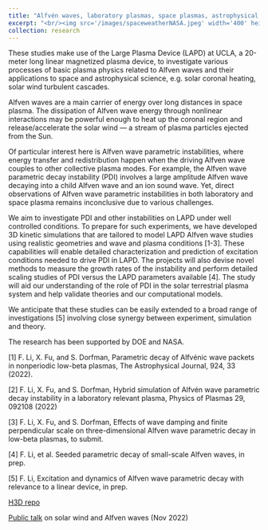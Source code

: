 ```yaml
---
title: "Alfvén waves, laboratory plasmas, space plasmas, astrophysical plasmas, geophysics, hybrid simulation, MHD"
excerpt: "<br/><img src='/images/spaceweatherNASA.jpeg' width='400' height='240'>"
collection: research
---
```


These studies make use of the Large Plasma Device (LAPD) at UCLA, a 20-meter long linear magnetized plasma device, to investigate various processes of basic plasma physics related to Alfven waves and their applications to space and astrophysical science, e.g. solar coronal heating, solar wind turbulent cascades. 

Alfven waves are a main carrier of energy over long distances in space plasma. The dissipation of Alfven wave energy through nonlinear interactions may be powerful enough to heat up the coronal region and release/accelerate the solar wind — a stream of plasma particles ejected from the Sun.

Of particular interest here is Alfven wave parametric instabilities, where energy transfer and redistribution happen when the driving Alfven wave couples to other collective plasma modes. For example, the Alfven wave parametric decay instability (PDI) involves a large amplitude Alfven wave decaying into a child Alfven wave and an ion sound wave. Yet, direct observations of Alfven wave parametric instabilities in both laboratory and space plasma remains inconclusive due to various challenges. 

We aim to investigate PDI and other instabilities on LAPD under well controlled conditions. To prepare for such experiments, we have developed 3D kinetic simulations that are tailored to model LAPD Alfven wave studies using realistic geometries and wave and plasma conditions [1-3]. These capabilities will enable detailed characterization and prediction of excitation conditions needed to drive PDI in LAPD. The projects will also devise novel methods to measure the growth rates of the instability and perform detailed scaling studies of PDI versus the LAPD parameters available [4]. The study will aid our understanding of the role of PDI in the solar terrestrial plasma system and help validate theories and our computational models.

We anticipate that these studies can be easily extended to a broad range of investigations [5] involving close synergy between experiment, simulation and theory. 

The research has been supported by DOE and NASA. 

[1] F. Li, X. Fu, and S. Dorfman, Parametric decay of Alfvénic wave packets in nonperiodic low-beta plasmas, The Astrophysical Journal, 924, 33 (2022).

[2] F. Li, X. Fu, and S. Dorfman, Hybrid simulation of Alfvén wave parametric decay instability in a laboratory relevant plasma, Physics of Plasmas 29, 092108 (2022) 

[3] F. Li, X. Fu, and S. Dorfman, Effects of wave damping and finite perpendicular scale on three-dimensional Alfven wave parametric decay in low-beta plasmas, to submit. 

[4] F. Li, et al. Seeded parametric decay of small-scale Alfven waves, in prep. 

[5] F. Li, Excitation and dynamics of Alfven wave parametric decay with relevance to a linear device, in prep. 

[H3D repo](https://github.com/fyli16/h3d )

[Public talk](https://www.youtube.com/watch?v=-J-3xTD_xGo) on solar wind and Alfven waves (Nov 2022)

